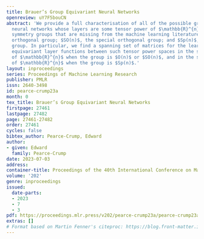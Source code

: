 ```yaml
---
title: Brauer’s Group Equivariant Neural Networks
openreview: uY7F5bouCN
abstract: 'We provide a full characterisation of all of the possible group equivariant
  neural networks whose layers are some tensor power of $\mathbb{R}^{n}$ for three
  symmetry groups that are missing from the machine learning literature: $O(n)$, the
  orthogonal group; $SO(n)$, the special orthogonal group; and $Sp(n)$, the symplectic
  group. In particular, we find a spanning set of matrices for the learnable, linear,
  equivariant layer functions between such tensor power spaces in the standard basis
  of $\mathbb{R}^{n}$ when the group is $O(n)$ or $SO(n)$, and in the symplectic basis
  of $\mathbb{R}^{n}$ when the group is $Sp(n)$.'
layout: inproceedings
series: Proceedings of Machine Learning Research
publisher: PMLR
issn: 2640-3498
id: pearce-crump23a
month: 0
tex_title: Brauer’s Group Equivariant Neural Networks
firstpage: 27461
lastpage: 27482
page: 27461-27482
order: 27461
cycles: false
bibtex_author: Pearce-Crump, Edward
author:
- given: Edward
  family: Pearce-Crump
date: 2023-07-03
address: 
container-title: Proceedings of the 40th International Conference on Machine Learning
volume: '202'
genre: inproceedings
issued:
  date-parts:
  - 2023
  - 7
  - 3
pdf: https://proceedings.mlr.press/v202/pearce-crump23a/pearce-crump23a.pdf
extras: []
# Format based on Martin Fenner's citeproc: https://blog.front-matter.io/posts/citeproc-yaml-for-bibliographies/
---
```

